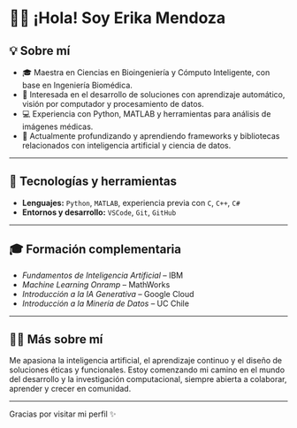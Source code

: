 # 👩‍💻 ¡Hola! Soy Erika Mendoza

## 💡 Sobre mí

- 🎓 Maestra en Ciencias en Bioingeniería y Cómputo Inteligente, con base en Ingeniería Biomédica.
- 🧠 Interesada en el desarrollo de soluciones con aprendizaje automático, visión por computador y procesamiento de datos.
- 💻 Experiencia con Python, MATLAB y herramientas para análisis de imágenes médicas.
- 🌱 Actualmente profundizando y aprendiendo frameworks y bibliotecas relacionados con inteligencia artificial y ciencia de datos.

---

## 🚀 Tecnologías y herramientas

- **Lenguajes:** `Python`, `MATLAB`, experiencia previa con `C`, `C++`, `C#`
- **Entornos y desarrollo:** `VSCode`, `Git`, `GitHub`

---

## 🎓 Formación complementaria

- *Fundamentos de Inteligencia Artificial* – IBM
- *Machine Learning Onramp* – MathWorks
- *Introducción a la IA Generativa* – Google Cloud
- *Introducción a la Minería de Datos* – UC Chile

---

## 🙋‍♀️ Más sobre mí

Me apasiona la inteligencia artificial, el aprendizaje continuo y el diseño de soluciones éticas y funcionales. Estoy comenzando mi camino en el mundo del desarrollo y la investigación computacional, siempre abierta a colaborar, aprender y crecer en comunidad.

---


Gracias por visitar mi perfil ✨
